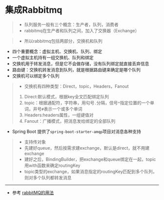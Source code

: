 # 集成Rabbitmq

> - 队列服务一般有三个概念：生产者，队列，消费者
>- rabbitmq在生产者和队列之间，加入了交换器（Exchange）

> - 所以rabbitmq包括两部分，交换机和队列

- 四个重要概念：虚拟主机、交换机、队列、绑定
- 一个虚拟主机持有一组交换机、队列和绑定
- 交换机用于转发消息，但是它不会做存储，没有队列绑定就直接丢弃信息
- 路由键：交换机转发消息到队列，就是根据路由键来确定是哪个队列
- 交换机可以绑定多个队列

> - 交换机有四种类型：Direct，topic，Headers，Fanout
>1. Direct:默认模式，根据key全文匹配绑定队列
>2. topic：根据通配符，字符串，用句号`.`分隔，信号`*`指定位置的一个单词，井号`#`表示一个或多个单词
>3. Headers:headers属性，一组键值对
>4. Fanout：广播模式，把消息发给绑定的全部队列

- Spring Boot 提供了`spring-boot-starter-amqp`项目对消息各种支持

> - 支持传对象
>- 先建好queue，然后按需求建exchange，默认是direct，就不用建exchange
>- 建好之后，BindingBuilder，把exchange和queue绑定在一起，topic用with函数来确定routingKey
>- topic类型的exchange，如果消息指定的routingKey匹配到多个队列，则对多个队列都转发消息
---

- 参考 [rabbitMQ的用法](http://www.ityouknow.com/springboot/2016/11/30/spring-boot-rabbitMQ.html)
